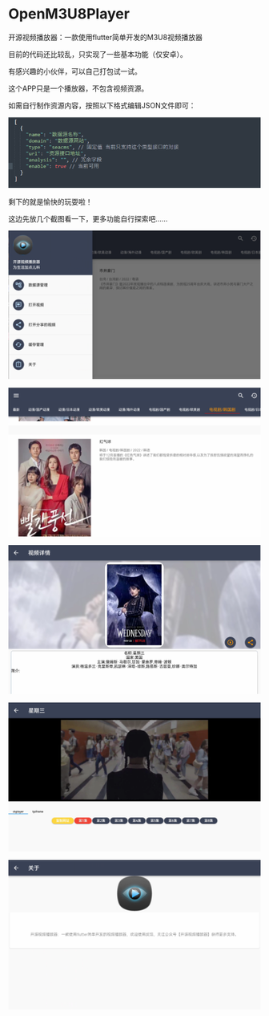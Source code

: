 # OpenM3U8Player
开源视频播放器：一款使用flutter简单开发的M3U8视频播放器


目前的代码还比较乱，只实现了一些基本功能（仅安卓）。

有感兴趣的小伙伴，可以自己打包试一试。

这个APP只是一个播放器，不包含视频资源。

如需自行制作资源内容，按照以下格式编辑JSON文件即可：

![9a91659eaa5f07574c3082fcf88364c.png](img%2F9a91659eaa5f07574c3082fcf88364c.png)

剩下的就是愉快的玩耍啦！

这边先放几个截图看一下，更多功能自行探索吧……

![7927a3ca3f0cc935c55b149fb60396c.png](img%2F7927a3ca3f0cc935c55b149fb60396c.png)

![9ad05b6a2d484e6c88671a699184098.png](img%2F9ad05b6a2d484e6c88671a699184098.png)

![20a183ef633866f17baa18018a600e6.png](img%2F20a183ef633866f17baa18018a600e6.png)

![300183dd0fdc868928cc11f7e2913a6.png](img%2F300183dd0fdc868928cc11f7e2913a6.png)

![10a3af55537384626dd46f952e87932.png](img%2F10a3af55537384626dd46f952e87932.png)
